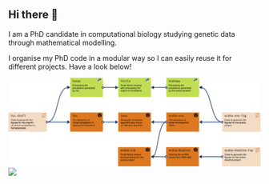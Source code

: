 ## Hi there 👋
I am a PhD candidate in computational biology studying genetic data through mathematical modelling.

I organise my PhD code in a modular way so I can easily reuse it for different projects.
Have a look below!
<!--
**fraterenz/fraterenz** is a ✨ _special_ ✨ repository because its `README.md` (this file) appears on your GitHub profile.

Here are some ideas to get you started:

- 🌱 I’m currently learning ...
- 👯 I’m looking to collaborate on ...
- 🤔 I’m looking for help with ...
- 💬 Ask me about ...
- 📫 How to reach me: ...
- 😄 Pronouns: ...
- ⚡ Fun fact: ...
- 🔭 I’m currently working on ...
-->
![PhD workflow](./diagram.png)
[![](https://github-readme-stats.vercel.app/api/top-langs/?username=fraterenz&hide=jupyter%20notebook&layout=compact)](https://github.com/anuraghazra/github-readme-stats)

